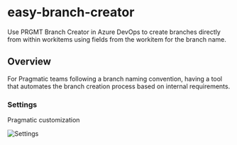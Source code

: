 # easy-branch-creator
Use PRGMT Branch Creator in Azure DevOps to create branches directly from within workitems using fields from the workitem for the branch name.

## Overview
For Pragmatic teams following a branch naming convention, having a tool that automates the branch creation process based on internal requirements.

### Settings
Pragmatic customization

![Settings][settings]

[create-branch-action]: marketplace/create-branch-action.png
[settings]: marketplace/settings.png